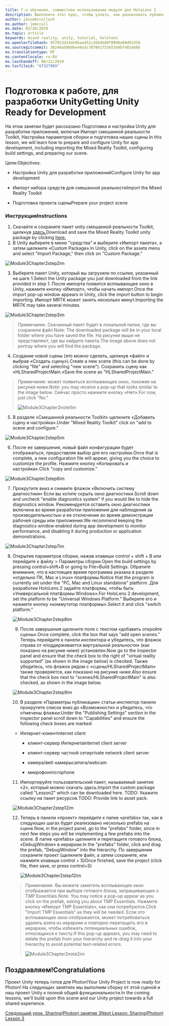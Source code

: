 ```yaml
---
title: Г-н обучения, совместное использование модуля для HoloLens 2
description: Выполните этот курс, чтобы узнать, как реализовать публикацию нескольких пользователей в приложении HoloLens 2.
author: jessemcculloch
ms.author: jemccull
ms.date: 02/26/2019
ms.topic: article
keywords: mixed reality, unity, tutorial, hololens
ms.openlocfilehash: 957813d24de95aad52c26b4bd0f0996a60d01358
ms.sourcegitcommit: 30246ab9b9be44a3c707061753e53d4bf401eb6b
ms.translationtype: MT
ms.contentlocale: ru-RU
ms.lasthandoff: 06/22/2019
ms.locfileid: "67327969"
---
```

# <a name="getting-unity-ready-for-development"></a><span data-ttu-id="a87a6-104">**Подготовка к работе, для разработки Unity**</span><span class="sxs-lookup"><span data-stu-id="a87a6-104">**Getting Unity Ready for Development**</span></span> 

<span data-ttu-id="a87a6-105">На этом занятии будет рассказано Подготовка и настройка Unity для разработки приложений, включая Импорт смешанной реальности Toolkit, Настройка параметров сборки и подготовка наших сцены.</span><span class="sxs-lookup"><span data-stu-id="a87a6-105">In this lesson, we will learn how to prepare and configure Unity for app development, including importing the Mixed Reality Toolkit, configuring build settings, and preparing our scene.</span></span>

<span data-ttu-id="a87a6-106">Цели:</span><span class="sxs-lookup"><span data-stu-id="a87a6-106">Objectives:</span></span>

- <span data-ttu-id="a87a6-107">Настройка Unity для разработки приложений</span><span class="sxs-lookup"><span data-stu-id="a87a6-107">Configure Unity for app development</span></span>

- <span data-ttu-id="a87a6-108">Импорт набора средств для смешанной реальности</span><span class="sxs-lookup"><span data-stu-id="a87a6-108">Import the Mixed Reality Toolkit</span></span>

- <span data-ttu-id="a87a6-109">Подготовка проекта сцены</span><span class="sxs-lookup"><span data-stu-id="a87a6-109">Prepare your project scene</span></span>

### <a name="instructions"></a><span data-ttu-id="a87a6-110">Инструкция</span><span class="sxs-lookup"><span data-stu-id="a87a6-110">Instructions</span></span>

1. <span data-ttu-id="a87a6-111">Скачайте и сохраните пакет unity смешанной реальности Toolkit, щелкнув [здесь.](https://github.com/microsoft/MixedRealityToolkit-Unity/releases/download/v2.0.0-RC1-Refresh/Microsoft.MixedReality.Toolkit.Unity.Foundation-v2.0.0-RC1-Refresh.unitypackage)</span><span class="sxs-lookup"><span data-stu-id="a87a6-111">Download and save the Mixed Reality Toolkit unity package by clicking [here.](https://github.com/microsoft/MixedRealityToolkit-Unity/releases/download/v2.0.0-RC1-Refresh/Microsoft.MixedReality.Toolkit.Unity.Foundation-v2.0.0-RC1-Refresh.unitypackage)</span></span>
2. <span data-ttu-id="a87a6-112">В Unity выберите в меню "средства" и выберите «Импорт пакета», а затем щелкните «Custom Package».</span><span class="sxs-lookup"><span data-stu-id="a87a6-112">In Unity, click on the assets menu and select "Import Package," then click on "Custom Package."</span></span>

![Module3Chapter2step2im](images/module3chapter2step2im.PNG)

3. <span data-ttu-id="a87a6-114">Выберите пакет Unity, который вы загрузили по ссылке, указанный на шаге 1.</span><span class="sxs-lookup"><span data-stu-id="a87a6-114">Select the Unity package you just downloaded from the link provided in step 1.</span></span> <span data-ttu-id="a87a6-115">После импорта появится всплывающее окно в Unity, нажмите кнопку «Импорт», чтобы начать импорт.</span><span class="sxs-lookup"><span data-stu-id="a87a6-115">Once the import pop-up window appears in Unity, click the import button to begin importing.</span></span> <span data-ttu-id="a87a6-116">Импорт MRTK может занять несколько минут.</span><span class="sxs-lookup"><span data-stu-id="a87a6-116">Importing the MRTK may take several minutes.</span></span>

![Module3Chapter2step3im](images/module3chapter2step3im.PNG)

> <span data-ttu-id="a87a6-118">Примечание. Скачанный пакет будет в локальной папке, где вы сохранили файл.</span><span class="sxs-lookup"><span data-stu-id="a87a6-118">Note: The downloaded package will be in your local folder where you have saved the file.</span></span> <span data-ttu-id="a87a6-119">На рисунке выше не представляют, где вы найдете пакета.</span><span class="sxs-lookup"><span data-stu-id="a87a6-119">The image above does not portray where you will find the package.</span></span>

4. <span data-ttu-id="a87a6-120">Создание новой сцены (это можно сделать, щелкнув «файл» и выбрав «Создать сцену»).</span><span class="sxs-lookup"><span data-stu-id="a87a6-120">Create a new scene (this can be done by clicking "file" and selecting "new scene").</span></span> <span data-ttu-id="a87a6-121">Сохранить сцену как «HLSharedProjectMain.»</span><span class="sxs-lookup"><span data-stu-id="a87a6-121">Save the scene as "HLSharedProjectMain."</span></span>

> <span data-ttu-id="a87a6-122">Примечание: может появиться всплывающее окно, похожее на рисунке ниже.</span><span class="sxs-lookup"><span data-stu-id="a87a6-122">Note: you may receive a pop-up that looks similar to the image below.</span></span> <span data-ttu-id="a87a6-123">Сейчас просто нажмите кнопку «Нет».</span><span class="sxs-lookup"><span data-stu-id="a87a6-123">For now, just click "No."</span></span>
>
> ![Module3Chapter2note1im](images/module3chapter2note1im.PNG)

5. <span data-ttu-id="a87a6-125">В разделе «Смешанной реальности Toolkit» щелкните «Добавить сцену и настройка».</span><span class="sxs-lookup"><span data-stu-id="a87a6-125">Under "Mixed Reality Toolkit" click on "add to scene and configure."</span></span>

![Module3Chapter2step5im](images/module3chapter2step5im.PNG)

6. <span data-ttu-id="a87a6-127">После ее завершения, новый файл конфигурации будет отображаться, предоставляя выбор для его настройки.</span><span class="sxs-lookup"><span data-stu-id="a87a6-127">Once that is complete, a new configuration file will appear, giving you the choice to customize the profile.</span></span> <span data-ttu-id="a87a6-128">Нажмите кнопку «Копировать и настройка».</span><span class="sxs-lookup"><span data-stu-id="a87a6-128">Click "copy and customize."</span></span>

![Module3Chapter2step6im](images/module3chapter2step6im.PNG)

7. <span data-ttu-id="a87a6-130">Прокрутите вниз и снимите флажок «Включить систему диагностики» Если вы хотите скрыть окно диагностики.</span><span class="sxs-lookup"><span data-stu-id="a87a6-130">Scroll down and uncheck "enable diagnostics system" if you would like to hide the diagnostics window.</span></span> <span data-ttu-id="a87a6-131">Рекомендуется оставить окно диагностики включена во время разработки приложения для наблюдения за производительностью и ее отключение во время демонстрации рабочей среды или приложения.</span><span class="sxs-lookup"><span data-stu-id="a87a6-131">We recommend keeping the diagnostics window enabled during app development to monitor performance, and disabling it during production or application demonstrations.</span></span>

![Module3Chapter2step7im](images/module3chapter2step7im.PNG)

8. <span data-ttu-id="a87a6-133">Открытие параметров сборки, нажав клавиши control + shift + B или перейдите к файлу > Параметры сборки.</span><span class="sxs-lookup"><span data-stu-id="a87a6-133">Open the build settings by pressing control+shift+B or going to File>Build Settings.</span></span> <span data-ttu-id="a87a6-134">Обратите внимание, что в настоящее время программа указана в разделе «отдельно ПК, Mac и Linux» платформы.</span><span class="sxs-lookup"><span data-stu-id="a87a6-134">Notice that the program is currently set under the "PC, Mac and Linux standalone" platform.</span></span> <span data-ttu-id="a87a6-135">Для разработки HoloLens 2 задайте платформы, чтобы быть «Универсальной платформы Windows».</span><span class="sxs-lookup"><span data-stu-id="a87a6-135">For HoloLens 2 development, set the platform to be "Universal Windows Platform."</span></span> <span data-ttu-id="a87a6-136">Выберите его и нажмите кнопку «коммутатор платформы».</span><span class="sxs-lookup"><span data-stu-id="a87a6-136">Select it and click "switch platform."</span></span>

   ![Module3Chapter2step8im](images/module3chapter2step8im.PNG)

   9. <span data-ttu-id="a87a6-138">После завершения щелкните поле с текстом «добавить откройте сцены».</span><span class="sxs-lookup"><span data-stu-id="a87a6-138">Once complete, click the box that says "add open scenes."</span></span> <span data-ttu-id="a87a6-139">Теперь перейдите к панели инспектора и убедитесь, что флажок справа от «поддерживается виртуальной реальности» (как показано на рисунке ниже) установлен.</span><span class="sxs-lookup"><span data-stu-id="a87a6-139">Now go to the inspector panel and ensure that the check box to the right of "virtual reality supported" (as shown in the image below) is checked.</span></span> <span data-ttu-id="a87a6-140">Также убедитесь, что флажок рядом с «сцены/HLSharedProjectMain» также проверяется, как показано на рисунке ниже.</span><span class="sxs-lookup"><span data-stu-id="a87a6-140">Also ensure that the check box next to "scenes/HLSharedProjectMain" is also checked, as shown in the image below.</span></span>

   ![Module3Chapter2step9im](images/module3chapter2step9im.PNG)

   10. <span data-ttu-id="a87a6-142">В разделе «Параметры публикации» статьи инспектор панели прокрутите список вниз до «Возможности» и убедитесь, что отмечены флажки:</span><span class="sxs-lookup"><span data-stu-id="a87a6-142">Under the "Publishing Settings" section in the inspector panel scroll down to "Capabilities" and ensure the following check boxes are marked:</span></span>
    - <span data-ttu-id="a87a6-143">Интернет-клиент</span><span class="sxs-lookup"><span data-stu-id="a87a6-143">internet client</span></span>
       
       - <span data-ttu-id="a87a6-144">клиент-сервер Интернета</span><span class="sxs-lookup"><span data-stu-id="a87a6-144">internet client server</span></span>
       
       - <span data-ttu-id="a87a6-145">клиент-сервер частной сети</span><span class="sxs-lookup"><span data-stu-id="a87a6-145">private network client server</span></span>
   
       - <span data-ttu-id="a87a6-146">камера/веб-камеры</span><span class="sxs-lookup"><span data-stu-id="a87a6-146">camera/webcam</span></span>

       - <span data-ttu-id="a87a6-147">микрофон</span><span class="sxs-lookup"><span data-stu-id="a87a6-147">microphone</span></span>
   
   11. <span data-ttu-id="a87a6-148">Импортируйте пользовательский пакет, называемый занятие «2», который можно скачать здесь.</span><span class="sxs-lookup"><span data-stu-id="a87a6-148">Import the custom package called "Lesson2" which can be downloaded here.</span></span> <span data-ttu-id="a87a6-149">TODO: Укажите ссылку на пакет ресурсов.</span><span class="sxs-lookup"><span data-stu-id="a87a6-149">TODO: Provide link to asset pack.</span></span>
   
   ![Module3Chapter2step12im](images/module3chapter2step11im.PNG)
   
   12. <span data-ttu-id="a87a6-151">Теперь в панели «проект» перейдите к папке «prefabs» так, как в следующих шагах будет реализовано несколько prefabs на сцене.</span><span class="sxs-lookup"><span data-stu-id="a87a6-151">Now, in the project panel, go to the "prefabs" folder, since in next few steps you will be implementing a few prefabs into the scene.</span></span> <span data-ttu-id="a87a6-152">В папке «prefabs» щелкните и перетащите готового блока, «DebugWindow» в иерархии.</span><span class="sxs-lookup"><span data-stu-id="a87a6-152">In the "prefabs" folder, click and drag the prefab, "DebugWindow" into the hierarchy.</span></span> <span data-ttu-id="a87a6-153">По завершении сохраните проект (щелкните файл, а затем сохраните, или нажмите клавиши control + S)</span><span class="sxs-lookup"><span data-stu-id="a87a6-153">Once finished, save the project (click file, then save, or press control+S)</span></span>
   
       ![Module3Chapter2step12im](images/module3chapter2step12im.PNG)
   
   > <span data-ttu-id="a87a6-155">Примечание. Вы можете заметить всплывающее окно отображается при выборе готового блока, запрашивающее о TMP Essentials.</span><span class="sxs-lookup"><span data-stu-id="a87a6-155">Note: You may notice a pop-up appear as you click on the prefab, asking you about TMP Essentials.</span></span> <span data-ttu-id="a87a6-156">Нажмите кнопку «Импорт TMP Essentials», как они потребуются.</span><span class="sxs-lookup"><span data-stu-id="a87a6-156">Click "Import TMP Essentials" as they will be needed.</span></span> <span data-ttu-id="a87a6-157">Если это всплывающее окно отображается, может потребоваться удалить взята из иерархии и повторно перетащить его в иерархии, чтобы избежать потенциальных ошибок, относящихся к тексту.</span><span class="sxs-lookup"><span data-stu-id="a87a6-157">If this pop-up appears, you may need to delete the prefab from your hierarchy and re-drag it into your hierarchy to avoid potential text-related errors.</span></span>
   >
   > ![Module3Chapter2note2im](images/module3chapter2note2im.PNG)


## <a name="congratulations"></a><span data-ttu-id="a87a6-159">Поздравляем!</span><span class="sxs-lookup"><span data-stu-id="a87a6-159">Congratulations</span></span>

<span data-ttu-id="a87a6-160">Проект Unity теперь готов для Photon!</span><span class="sxs-lookup"><span data-stu-id="a87a6-160">Your Unity Project is now ready for Photon!</span></span> <span data-ttu-id="a87a6-161">На следующих занятиях мы выполним сборку от этой сценой и наш проект Unity к полной общей функциональности.</span><span class="sxs-lookup"><span data-stu-id="a87a6-161">In the coming lessons, we'll build upon this scene and our Unity project towards a full shared experience.</span></span>

<span data-ttu-id="a87a6-162">[Следующий урок. Sharing(Photon) занятие 3](mrlearning-sharing(photon)-ch3.md)</span><span class="sxs-lookup"><span data-stu-id="a87a6-162">[Next Lesson: Sharing(Photon) Lesson 3](mrlearning-sharing(photon)-ch3.md)</span></span>

